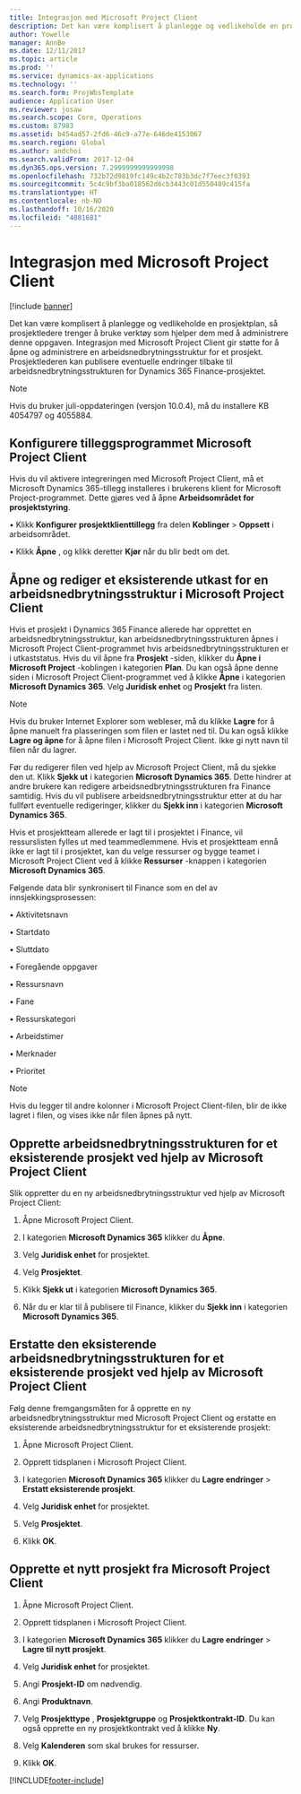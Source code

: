 ```yaml
---
title: Integrasjon med Microsoft Project Client
description: Det kan være komplisert å planlegge og vedlikeholde en prosjektplan, så prosjektledere trenger å bruke verktøy som hjelper dem med å administrere denne oppgaven. Integrasjon med Microsoft Project Client gir støtte for å åpne og administrere en arbeidsnedbrytningsstruktur for et prosjekt.
author: Yowelle
manager: AnnBe
ms.date: 12/11/2017
ms.topic: article
ms.prod: ''
ms.service: dynamics-ax-applications
ms.technology: ''
ms.search.form: ProjWbsTemplate
audience: Application User
ms.reviewer: josaw
ms.search.scope: Core, Operations
ms.custom: 87983
ms.assetid: b454ad57-2fd6-46c9-a77e-646de4153067
ms.search.region: Global
ms.author: andchoi
ms.search.validFrom: 2017-12-04
ms.dyn365.ops.version: 7.2999999999999998
ms.openlocfilehash: 732b72d9819fc149c4b2c783b3dc7f7eec3f0393
ms.sourcegitcommit: 5c4c9bf3ba018562d6cb3443c01d550489c415fa
ms.translationtype: HT
ms.contentlocale: nb-NO
ms.lasthandoff: 10/16/2020
ms.locfileid: "4081681"
---
```

# <a name="microsoft-project-client-integration"></a>Integrasjon med Microsoft Project Client

[!include [banner](../includes/banner.md)]

Det kan være komplisert å planlegge og vedlikeholde en prosjektplan, så prosjektledere trenger å bruke verktøy som hjelper dem med å administrere denne oppgaven. Integrasjon med Microsoft Project Client gir støtte for å åpne og administrere en arbeidsnedbrytningsstruktur for et prosjekt. Prosjektlederen kan publisere eventuelle endringer tilbake til arbeidsnedbrytningsstrukturen for Dynamics 365 Finance-prosjektet.

> [!NOTE]
> Hvis du bruker juli-oppdateringen (versjon 10.0.4), må du installere KB 4054797 og 4055884.

## <a name="configure-the-microsoft-project-client-add-in"></a>Konfigurere tilleggsprogrammet Microsoft Project Client
Hvis du vil aktivere integreringen med Microsoft Project Client, må et Microsoft Dynamics 365-tillegg installeres i brukerens klient for Microsoft Project-programmet. Dette gjøres ved å åpne **Arbeidsområdet for prosjektstyring**.

•   Klikk **Konfigurer prosjektklienttillegg** fra delen **Koblinger** > **Oppsett** i arbeidsområdet.

•   Klikk **Åpne** , og klikk deretter **Kjør** når du blir bedt om det.

## <a name="open-and-edit-an-existing-draft-work-breakdown-structure-in-microsoft-project-client"></a>Åpne og rediger et eksisterende utkast for en arbeidsnedbrytningsstruktur i Microsoft Project Client
Hvis et prosjekt i Dynamics 365 Finance allerede har opprettet en arbeidsnedbrytningsstruktur, kan arbeidsnedbrytningsstrukturen åpnes i Microsoft Project Client-programmet hvis arbeidsnedbrytningsstrukturen er i utkaststatus. Hvis du vil åpne fra **Prosjekt** -siden, klikker du **Åpne i Microsoft Project** -koblingen i kategorien **Plan**. Du kan også åpne denne siden i Microsoft Project Client-programmet ved å klikke **Åpne** i kategorien **Microsoft Dynamics 365**. Velg **Juridisk enhet** og **Prosjekt** fra listen.

> [!NOTE]
> Hvis du bruker Internet Explorer som webleser, må du klikke **Lagre** for å åpne manuelt fra plasseringen som filen er lastet ned til. Du kan også klikke **Lagre og åpne** for å åpne filen i Microsoft Project Client. Ikke gi nytt navn til filen når du lagrer.

Før du redigerer filen ved hjelp av Microsoft Project Client, må du sjekke den ut. Klikk **Sjekk ut** i kategorien **Microsoft Dynamics 365**. Dette hindrer at andre brukere kan redigere arbeidsnedbrytningsstrukturen fra Finance samtidig. Hvis du vil publisere arbeidsnedbrytningsstruktur etter at du har fullført eventuelle redigeringer, klikker du **Sjekk inn** i kategorien **Microsoft Dynamics 365**.

Hvis et prosjektteam allerede er lagt til i prosjektet i Finance, vil ressurslisten fylles ut med teammedlemmene. Hvis et prosjektteam ennå ikke er lagt til i prosjektet, kan du velge ressurser og bygge teamet i Microsoft Project Client ved å klikke **Ressurser** -knappen i kategorien **Microsoft Dynamics 365**. 

Følgende data blir synkronisert til Finance som en del av innsjekkingsprosessen:

•   Aktivitetsnavn

•   Startdato

•   Sluttdato

•   Foregående oppgaver

•   Ressursnavn

•   Fane

•   Ressurskategori

•   Arbeidstimer

•   Merknader

•   Prioritet

> [!NOTE]
> Hvis du legger til andre kolonner i Microsoft Project Client-filen, blir de ikke lagret i filen, og vises ikke når filen åpnes på nytt.

## <a name="create-the-work-breakdown-structure-for-an-existing-project-using-microsoft-project-client"></a>Opprette arbeidsnedbrytningsstrukturen for et eksisterende prosjekt ved hjelp av Microsoft Project Client
Slik oppretter du en ny arbeidsnedbrytningsstruktur ved hjelp av Microsoft Project Client:


1.  Åpne Microsoft Project Client.

2.  I kategorien **Microsoft Dynamics 365** klikker du **Åpne**.

3.  Velg **Juridisk enhet** for prosjektet.

4.  Velg **Prosjektet**.

5.  Klikk **Sjekk ut** i kategorien **Microsoft Dynamics 365**.

6.  Når du er klar til å publisere til Finance, klikker du **Sjekk inn** i kategorien **Microsoft Dynamics 365**.

## <a name="replace-the-existing-work-breakdown-structure-for-an-existing-project-using-microsoft-project-client"></a>Erstatte den eksisterende arbeidsnedbrytningsstrukturen for et eksisterende prosjekt ved hjelp av Microsoft Project Client
Følg denne fremgangsmåten for å opprette en ny arbeidsnedbrytningsstruktur med Microsoft Project Client og erstatte en eksisterende arbeidsnedbrytningsstruktur for et eksisterende prosjekt:

1.  Åpne Microsoft Project Client.

2.  Opprett tidsplanen i Microsoft Project Client.

3.  I kategorien **Microsoft Dynamics 365** klikker du **Lagre endringer** > **Erstatt eksisterende prosjekt**.

4.  Velg **Juridisk enhet** for prosjektet.

5.  Velg **Prosjektet**.

6.  Klikk **OK**.

## <a name="create-a-new-project-from-within-microsoft-project-client"></a>Opprette et nytt prosjekt fra Microsoft Project Client


1.  Åpne Microsoft Project Client.

2.  Opprett tidsplanen i Microsoft Project Client.

3.  I kategorien **Microsoft Dynamics 365** klikker du **Lagre endringer** > **Lagre til nytt prosjekt**.

4.  Velg **Juridisk enhet** for prosjektet.

5.  Angi **Prosjekt-ID** om nødvendig.

6.  Angi **Produktnavn**.

7.  Velg **Prosjekttype** , **Prosjektgruppe** og **Prosjektkontrakt-ID**. Du kan også opprette en ny prosjektkontrakt ved å klikke **Ny**.

8.  Velg **Kalenderen** som skal brukes for ressurser.

11. Klikk **OK**.


[!INCLUDE[footer-include](../includes/footer-banner.md)]